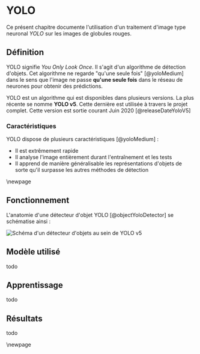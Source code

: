# YOLO

Ce présent chapitre documente l'utilisation d'un traitement d'image type neuronal *YOLO* sur les images de globules rouges.

## Définition

YOLO signifie *You Only Look Once*. Il s'agit d'un algorithme de détection d'objets.
Cet algorithme ne regarde "qu'une seule fois" [@yoloMedium] dans le sens que l'image ne passe **qu'une seule fois** dans le réseau de neurones pour obtenir des prédictions.

YOLO est un algorithme qui est disponibles dans plusieurs versions.
La plus récente se nomme **YOLO v5**. Cette dernière est utilisée à travers le projet complet.
Cette version est sortie courant Juin 2020 [@releaseDateYoloV5]

### Caractéristiques

YOLO dispose de plusieurs caractéristiques [@yoloMedium] :

- Il est extrêmement rapide
- Il analyse l'image entièrement durant l'entraînement et les tests
- Il apprend de manière généralisable les représentations d'objets de sorte qu'il surpasse les autres méthodes de détection

\newpage

## Fonctionnement

L'anatomie d'une détecteur d'objet YOLO [@objectYoloDetector] se schématise ainsi : 

![Schéma d'un détecteur d'objets au sein de YOLO v5](img/object-detection.png)

## Modèle utilisé

todo

## Apprentissage

todo

## Résultats

todo

\newpage
